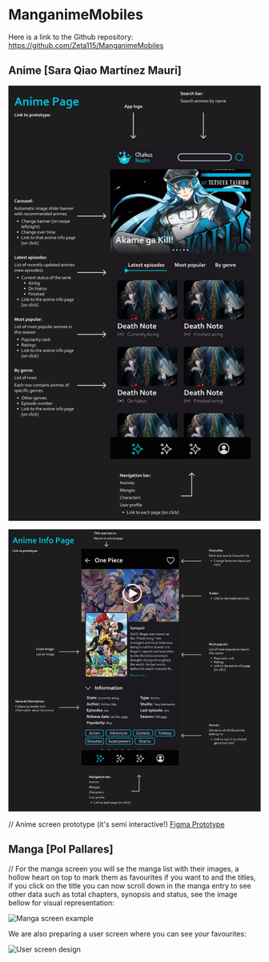 # ManganimeMobiles

Here is a link to the Github repository:  https://github.com/Zeta115/ManganimeMobiles

## Anime [Sara Qiao Martínez Mauri]
[![Anime Main Page](https://github.com/Zeta115/ManganimeMobiles/blob/main/Design/animePage.jpg "Anime Main Page")](https://www.figma.com/proto/v5D9yrJefngpoaY21kavaF/Untitled?page-id=0%3A1&type=design&node-id=104-283&viewport=-50%2C543%2C0.78&t=9ESDMnBhkifmsrIV-1&scaling=scale-down&starting-point-node-id=104%3A283&mode=design "Anime Main Page")

[![Anime Info Page](https://github.com/Zeta115/ManganimeMobiles/blob/main/Design/animeInfoPage.jpg "Anime Info Page")](https://www.figma.com/proto/v5D9yrJefngpoaY21kavaF/Untitled?page-id=0%3A1&type=design&node-id=104-283&viewport=-50%2C543%2C0.78&t=9ESDMnBhkifmsrIV-1&scaling=scale-down&starting-point-node-id=104%3A283&mode=design "Anime Info Page")


// Anime screen prototype (it's semi interactive!)
[Figma Prototype](http://https://www.figma.com/proto/v5D9yrJefngpoaY21kavaF/Untitled?page-id=0%3A1&type=design&node-id=104-283&viewport=-50%2C543%2C0.78&t=9ESDMnBhkifmsrIV-1&scaling=scale-down&starting-point-node-id=104%3A283&mode=design "Figma Prototype")

## Manga [Pol Pallares]
// For the manga screen you will se the manga list with their images, a hollow heart on top to mark them as favourites if you want to and the titles, if you click on the title you can now scroll down in the manga entry to see other data such as total chapters, synopsis and status, see the image bellow for visual representation:

![Manga screen example]([https://github.com/Zeta115/ManganimeMobiles/blob/main/ManganimeMobiles/manganime/assets/MangaScreenCapture.PNG](https://github.com/Zeta115/ManganimeMobiles/blob/main/Design/MangaScreen.PNG))

We are also preparing a user screen where you can see your favourites:

![User screen design]([https://github.com/Zeta115/ManganimeMobiles/blob/main/ManganimeMobiles/manganime/assets/MangaScreenCapture.PNG](https://github.com/Zeta115/ManganimeMobiles/blob/main/Design/UserScreen.PNG)https://github.com/Zeta115/ManganimeMobiles/blob/main/Design/UserScreen.PNG)
